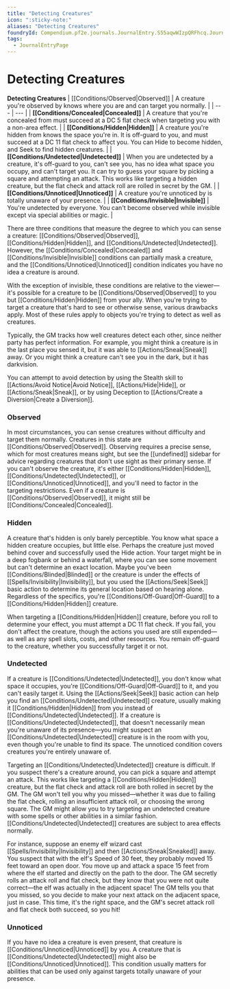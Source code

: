 ```yaml
---
title: "Detecting Creatures"
icon: ":sticky-note:"
aliases: "Detecting Creatures"
foundryId: Compendium.pf2e.journals.JournalEntry.S55aqwWIzpQRFhcq.JournalEntryPage.Edn6qQNVcEVpkhPl
tags:
  - JournalEntryPage
---
```


# Detecting Creatures
  

**Detecting Creatures**
| [[Conditions/Observed\|Observed]] | A creature you're observed by knows where you are and can target you normally. |
| --- | --- |
| **[[Conditions/Concealed\|Concealed]]** | A creature that you're concealed from must succeed at a DC 5 flat check when targeting you with a non-area effect. |
| **[[Conditions/Hidden\|Hidden]]** | A creature you're hidden from knows the space you're in. It is off-guard to you, and must succeed at a DC 11 flat check to affect you. You can Hide to become hidden, and Seek to find hidden creatures. |
| **[[Conditions/Undetected\|Undetected]]** | When you are undetected by a creature, it's off-guard to you, can't see you, has no idea what space you occupy, and can't target you. It can try to guess your square by picking a square and attempting an attack. This works like targeting a hidden creature, but the flat check and attack roll are rolled in secret by the GM. |
| **[[Conditions/Unnoticed\|Unnoticed]]** | A creature you're unnoticed by is totally unaware of your presence. |
| **[[Conditions/Invisible\|Invisible]]** | You're undetected by everyone. You can't become observed while invisible except via special abilities or magic. |

There are three conditions that measure the degree to which you can sense a creature: [[Conditions/Observed|Observed]], [[Conditions/Hidden|Hidden]], and [[Conditions/Undetected|Undetected]]. However, the [[Conditions/Concealed|Concealed]] and [[Conditions/Invisible|Invisible]] conditions can partially mask a creature, and the [[Conditions/Unnoticed|Unnoticed]] condition indicates you have no idea a creature is around.

With the exception of invisible, these conditions are relative to the viewer—it's possible for a creature to be [[Conditions/Observed|Observed]] to you but [[Conditions/Hidden|Hidden]] from your ally. When you're trying to target a creature that's hard to see or otherwise sense, various drawbacks apply. Most of these rules apply to objects you're trying to detect as well as creatures.

Typically, the GM tracks how well creatures detect each other, since neither party has perfect information. For example, you might think a creature is in the last place you sensed it, but it was able to [[Actions/Sneak|Sneak]] away. Or you might think a creature can't see you in the dark, but it has darkvision.

You can attempt to avoid detection by using the Stealth skill to [[Actions/Avoid Notice|Avoid Notice]], [[Actions/Hide|Hide]], or [[Actions/Sneak|Sneak]], or by using Deception to [[Actions/Create a Diversion|Create a Diversion]].

### Observed

In most circumstances, you can sense creatures without difficulty and target them normally. Creatures in this state are [[Conditions/Observed|Observed]]. Observing requires a precise sense, which for most creatures means sight, but see the [[undefined]] sidebar for advice regarding creatures that don't use sight as their primary sense. If you can't observe the creature, it's either [[Conditions/Hidden|Hidden]], [[Conditions/Undetected|Undetected]], or [[Conditions/Unnoticed|Unnoticed]], and you'll need to factor in the targeting restrictions. Even if a creature is [[Conditions/Observed|Observed]], it might still be [[Conditions/Concealed|Concealed]].

### Hidden

A creature that's hidden is only barely perceptible. You know what space a hidden creature occupies, but little else. Perhaps the creature just moved behind cover and successfully used the Hide action. Your target might be in a deep fogbank or behind a waterfall, where you can see some movement but can't determine an exact location. Maybe you've been [[Conditions/Blinded|Blinded]] or the creature is under the effects of [[Spells/Invisibility|Invisibility]], but you used the [[Actions/Seek|Seek]] basic action to determine its general location based on hearing alone. Regardless of the specifics, you're [[Conditions/Off-Guard|Off-Guard]] to a [[Conditions/Hidden|Hidden]] creature.

When targeting a [[Conditions/Hidden|Hidden]] creature, before you roll to determine your effect, you must attempt a DC 11 flat check. If you fail, you don't affect the creature, though the actions you used are still expended—as well as any spell slots, costs, and other resources. You remain off-guard to the creature, whether you successfully target it or not.

### Undetected

If a creature is [[Conditions/Undetected|Undetected]], you don't know what space it occupies, you're [[Conditions/Off-Guard|Off-Guard]] to it, and you can't easily target it. Using the [[Actions/Seek|Seek]] basic action can help you find an [[Conditions/Undetected|Undetected]] creature, usually making it [[Conditions/Hidden|Hidden]] from you instead of [[Conditions/Undetected|Undetected]]. If a creature is [[Conditions/Undetected|Undetected]], that doesn't necessarily mean you're unaware of its presence—you might suspect an [[Conditions/Undetected|Undetected]] creature is in the room with you, even though you're unable to find its space. The unnoticed condition covers creatures you're entirely unaware of.

Targeting an [[Conditions/Undetected|Undetected]] creature is difficult. If you suspect there's a creature around, you can pick a square and attempt an attack. This works like targeting a [[Conditions/Hidden|Hidden]] creature, but the flat check and attack roll are both rolled in secret by the GM. The GM won't tell you why you missed—whether it was due to failing the flat check, rolling an insufficient attack roll, or choosing the wrong square. The GM might allow you to try targeting an undetected creature with some spells or other abilities in a similar fashion. [[Conditions/Undetected|Undetected]] creatures are subject to area effects normally.

For instance, suppose an enemy elf wizard cast [[Spells/Invisibility|Invisibility]] and then [[Actions/Sneak|Sneaked]] away. You suspect that with the elf's Speed of 30 feet, they probably moved 15 feet toward an open door. You move up and attack a space 15 feet from where the elf started and directly on the path to the door. The GM secretly rolls an attack roll and flat check, but they know that you were not quite correct—the elf was actually in the adjacent space! The GM tells you that you missed, so you decide to make your next attack on the adjacent space, just in case. This time, it's the right space, and the GM's secret attack roll and flat check both succeed, so you hit!

### Unnoticed

If you have no idea a creature is even present, that creature is [[Conditions/Unnoticed|Unnoticed]] by you. A creature that is [[Conditions/Undetected|Undetected]] might also be [[Conditions/Unnoticed|Unnoticed]]. This condition usually matters for abilities that can be used only against targets totally unaware of your presence.